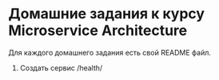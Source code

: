 # Домашние задания к курсу Microservice Architecture
Для каждого домашнего задания есть свой README файл.

1. Создать сервис /health/


